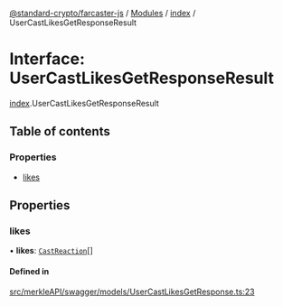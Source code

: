 [@standard-crypto/farcaster-js](../README.md) / [Modules](../modules.md) / [index](../modules/index.md) / UserCastLikesGetResponseResult

# Interface: UserCastLikesGetResponseResult

[index](../modules/index.md).UserCastLikesGetResponseResult

## Table of contents

### Properties

- [likes](index.UserCastLikesGetResponseResult.md#likes)

## Properties

### likes

• **likes**: [`CastReaction`](index.CastReaction.md)[]

#### Defined in

[src/merkleAPI/swagger/models/UserCastLikesGetResponse.ts:23](https://github.com/standard-crypto/farcaster-js/blob/main/src/merkleAPI/swagger/models/UserCastLikesGetResponse.ts#L23)
